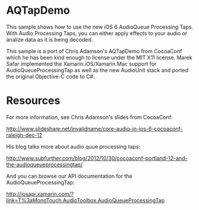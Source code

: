AQTapDemo
=========

This sample shows how to use the new iOS 6 AudioQueue Processing Taps.
With Audio Processing Taps, you can either apply effects to your audio
or analize data as it is being decoded.

This sample is a port of Chris Adamson's AQTapDemo from CocoaConf
which he has been kind enough to license under the MIT X11 license.
Marek Safar implemented the Xamarin.iOS/Xamarin.Mac support for
AudioQueueProcessingTap as well as the new AudioUnit stack and ported
the original Objective-C code to C#.


Resources
=========

For more information, see Chris Adamson's slides from CocoaConf:

http://www.slideshare.net/invalidname/core-audio-in-ios-6-cocoaconf-raleigh-dec-12

His blog talks more about audio quue processing taps:

http://www.subfurther.com/blog/2012/10/30/cocoaconf-portland-12-and-the-audioqueueprocessingtap/

And you can browse our API documentation for the AudioQueueProcessingTap:

http://iosapi.xamarin.com/?link=T%3aMonoTouch.AudioToolbox.AudioQueueProcessingTap

